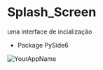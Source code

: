 # Splash_Screen
 uma interface de incialização
* Package PySide6


![YourAppName](https://user-images.githubusercontent.com/108186371/194675057-c635a967-d95a-4fbf-ae5a-03e6a62f37af.PNG)
